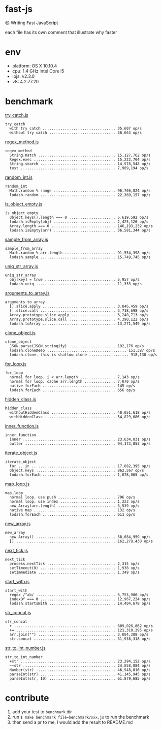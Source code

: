 # fast-js

:heart_eyes: Writing Fast JavaScript

each file has its own comment that illustrate why faster

# env

* platform: OS X 10.10.4
* cpu: 1.4 GHz Intel Core i5
* iojs: v2.3.0
* v8: 4.2.77.20

# benchmark

[try_catch.js](benchmark/try_catch.js)

```
try_catch
  with try catch ................................. 35,607 op/s
  without try catch .............................. 38,063 op/s
```

[regex_method.js](benchmark/regex_method.js)

```
regex_method
  String.match ................................... 15,127,762 op/s
  Regex.exec ..................................... 15,222,764 op/s
  String.search .................................. 14,978,548 op/s
  test ........................................... 7,909,194 op/s
```

[random_int.js](benchmark/random_int.js)

```
random_int
  Math.random % range ............................ 96,766,824 op/s
  lodash.random .................................. 22,369,157 op/s
```

[is_object_empty.js](benchmark/is_object_empty.js)

```
is_object_empty
  Object.keys().length === 0 ..................... 5,619,592 op/s
  lodash.isEmpty(obj) ............................ 2,425,126 op/s
  Array.length === 0 ............................. 146,193,232 op/s
  lodash.isEmpty(arr) ............................ 36,581,344 op/s
```

[sample_from_array.js](benchmark/sample_from_array.js)

```
sample_from_array
  Math.random % arr.length ....................... 91,554,398 op/s
  lodash.sample .................................. 15,749,745 op/s
```

[uniq_str_array.js](benchmark/uniq_str_array.js)

```
uniq_str_array
  obj[key] = true ................................ 5,957 op/s
  lodash.uniq .................................... 11,333 op/s
```

[arguments_to_array.js](benchmark/arguments_to_array.js)

```
arguments_to_array
  [].slice.apply ................................. 3,846,459 op/s
  [].slice.call .................................. 3,718,698 op/s
  Array.prototype.slice.apply .................... 3,240,713 op/s
  Array.prototype.slice.call ..................... 4,390,122 op/s
  lodash.toArray ................................. 13,271,549 op/s
```

[clone_object.js](benchmark/clone_object.js)

```
clone_object
  JSON.parse(JSON.stringify) ..................... 192,176 op/s
  lodash.cloneDeep .................................... 151,387 op/s
  lodash.clone. this is shallow clone .................. 918,130 op/s
```

[for_loop.js](benchmark/for_loop.js)

```shallow
for_loop
  normal for loop. i < arr.length ................ 7,143 op/s
  normal for loop. cache arr.length .............. 7,070 op/s
  native forEach ................................. 145 op/s
  lodash.forEach ................................. 656 op/s
```

[hidden_class.js](benchmark/hidden_class.js)

```
hidden_class
  withoutHiddenClass ............................. 40,051,618 op/s
  withHiddenClass ................................ 54,829,686 op/s
```

[inner_function.js](benchmark/inner_function.js)

```
inner_function
  inner .......................................... 23,634,031 op/s
  outter ......................................... 94,173,853 op/s
```

[iterate_object.js](benchmark/iterate_object.js)

```
iterate_object
  for .. in .. ................................... 17,082,395 op/s
  Object.keys .................................... 862,567 op/s
  lodash.forEach ................................. 1,078,065 op/s
```

[map_loop.js](benchmark/map_loop.js)

```
map_loop
  normal loop. use push .......................... 796 op/s
  normal loop. use index ......................... 1,223 op/s
  new Array(arr.length) .......................... 3,539 op/s
  native map ..................................... 132 op/s
  lodash.forEach ................................. 611 op/s
```

[new_array.js](benchmark/new_array.js)

```
new_array
  new Array() .................................... 58,084,959 op/s
  [] ............................................. 162,278,430 op/s
```

[next_tick.js](benchmark/next_tick.js)

```
next_tick
  process.nextTick ............................... 2,315 op/s
  setTimeout(0) .................................. 1,938 op/s
  setImmediate ................................... 1,349 op/s
```

[start_with.js](benchmark/start_with.js)

```
start_with
  regex /^ab/ .................................... 6,753,906 op/s
  indexOf === 0 .................................. 12,967,224 op/s
  lodash.startsWith .............................. 14,404,678 op/s
```

[str_concat.js](benchmark/str_concat.js)

```
str_concat
  + .............................................. 609,026,862 op/s
  += ............................................. 121,310,295 op/s
  arr.join("") ................................... 3,004,308 op/s
  str.concat ..................................... 31,938,318 op/s
```

[str_to_int_number.js](benchmark/str_to_int_number.js)

```
str_to_int_number
  +str ........................................... 23,294,152 op/s
  ~~str .......................................... 24,858,884 op/s
  Number(str) .................................... 46,948,016 op/s
  parseInt(str) .................................. 41,145,945 op/s
  parseInt(str, 10) .............................. 61,879,685 op/s
```

# contribute

1. add your test to `benchmark` dir
1. run `$ make benchmark file=benchmark/xxx.js` to run the benchmark
1. then send a pr to me, I would add the result to README.md
